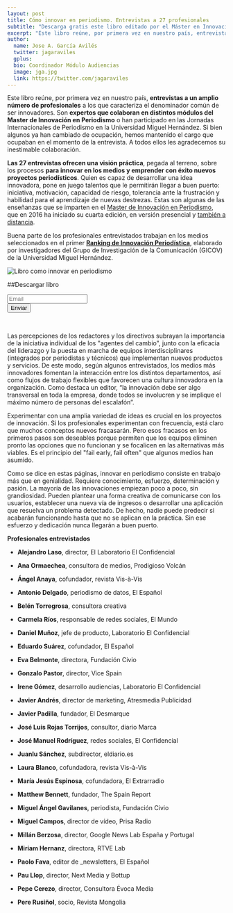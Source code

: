 ```yaml
---
layout: post
title: Cómo innovar en periodismo. Entrevistas a 27 profesionales
subtitle: "Descarga gratis este libro editado por el Máster en Innovación en Periodismo"
excerpt: "Este libro reúne, por primera vez en nuestro país, entrevistas a un amplio número de profesionales a los que caracteriza el denominador común de ser innovadores. Son expertos que colaboran en distintos módulos del Master de Innovación en Periodismo o han participado en las Jornadas Internacionales de Periodismo en la Universidad Miguel Hernández. Si bien algunos ya han cambiado de ocupación, hemos mantenido el cargo que ocupaban en el momento de la entrevista. A todos ellos les agradecemos su inestimable colaboración."
author:
  name: Jose A. García Avilés
  twitter: jagaraviles
  gplus:  
  bio: Coordinador Módulo Audiencias
  image: jga.jpg
  link: https://twitter.com/jagaraviles
---
```

Este libro reúne, por primera vez en nuestro país, **entrevistas a un amplio número de profesionales** a los que caracteriza el denominador común de ser innovadores. Son **expertos que colaboran en distintos módulos del Master de Innovación en Periodismo** o han participado en las Jornadas Internacionales de Periodismo en la Universidad Miguel Hernández. Si bien algunos ya han cambiado de ocupación, hemos mantenido el cargo que ocupaban en el momento de la entrevista. A todos ellos les agradecemos su inestimable colaboración.

**Las 27 entrevistas ofrecen una visión práctica**, pegada al terreno, sobre los procesos **para innovar en los medios y emprender con éxito nuevos proyectos periodísticos**. Quien es capaz de desarrollar una idea innovadora, pone en juego talentos que le permitirán llegar a buen puerto: iniciativa, motivación, capacidad de riesgo, tolerancia ante la frustración y habilidad para el aprendizaje de nuevas destrezas. Estas son algunas de las enseñanzas que se imparten en el [Master de Innovación en Periodismo](http://mip.umh.es/), que en 2016 ha iniciado su cuarta edición, en versión presencial y [también a distancia](http://mipx.edx.umh.es/).

Buena parte de los profesionales entrevistados trabajan en los medios seleccionados en el primer **[Ranking de Innovación Periodística](http://mip.umh.es/ranking/)**, elaborado por investigadores del Grupo de Investigación de la Comunicación (GICOV) de la Universidad Miguel Hernández.

![Libro como innovar en periodismo](https://dl.dropboxusercontent.com/u/3578704/shots/libro-como-innovar.jpg)

##Descargar libro

<form role="form" action="//umh.us5.list-manage.com/subscribe/post?u=75b8bda4a5f5eae9a009046a2&amp;id=9d8bbca445" method="post" id="mc-embedded-subscribe-form" name="mc-embedded-subscribe-form" target="_blank" novalidate>
<div class="input-group input-group-lg">
<input type="email" name="EMAIL" class="form-control" id="mce-EMAIL" placeholder="Email">
<br>
<span class="input-group-btn">
<button type="submit" name="subscribe" id="mc-embedded-subscribe" class="btn btn-success">Enviar</button>
</span>
</div>
<div id="mce-responses">
<div class="response" id="mce-error-response" style="display:none"></div>
<div class="response" id="mce-success-response" style="display:none"></div>
</div>
</form>

<br>

Las percepciones de los redactores y los directivos subrayan la importancia de la iniciativa individual de los "agentes del cambio", junto con la eficacia del liderazgo y la puesta en marcha de equipos interdisciplinares (integrados por periodistas y técnicos) que implementan nuevos productos y servicios. De este modo, según algunos entrevistados, los medios más innovadores fomentan la interacción entre los distintos departamentos, así como flujos de trabajo flexibles que favorecen una cultura innovadora en la organización. Como destaca un editor, “la innovación debe ser algo transversal en toda la empresa, donde todos se involucren y se implique el máximo número de personas del escalafón”.

Experimentar con una amplia variedad de ideas es crucial en los proyectos de innovación. Si los profesionales experimentan con frecuencia, está claro que muchos conceptos nuevos fracasarán. Pero esos fracasos en los primeros pasos son deseables porque permiten que los equipos eliminen pronto las opciones que no funcionan y se focalicen en las alternativas más viables. Es el principio del "fail early, fail often" que algunos medios han asumido.

Como se dice en estas páginas, innovar en periodismo consiste en trabajo más que en genialidad. Requiere conocimiento, esfuerzo, determinación y pasión. La mayoría de las innovaciones empiezan poco a poco, sin grandiosidad. Pueden plantear una forma creativa de comunicarse con los usuarios, establecer una nueva vía de ingresos o desarrollar una aplicación que resuelva un problema detectado. De hecho, nadie puede predecir si acabarán funcionando hasta que no se aplican en la práctica. Sin ese esfuerzo y dedicación nunca llegarán a buen puerto.
 

**Profesionales entrevistados**

* **Alejandro Laso**, director, El Laboratorio El Confidencial                    	

* **Ana Ormaechea**, consultora de medios, Prodigioso Volcán                	

* **Ángel Anaya**, cofundador, revista Vis-à-Vis                                             	

* **Antonio Delgado**, periodismo de datos, El Español                               	

* **Belén Torregrosa**, consultora creativa                                                     	

* **Carmela Ríos**, responsable de redes sociales, El Mundo

* **Daniel Muñoz**, jefe de producto, Laboratorio El Confidencial

* **Eduardo Suárez**, cofundador, El Español

* **Eva Belmonte**, directora, Fundación Civio

* **Gonzalo Pastor**, director, Vice Spain

* **Irene Gómez**, desarrollo audiencias, Laboratorio El Confidencial

* **Javier Andrés**, director de marketing, Atresmedia Publicidad

* **Javier Padilla**, fundador, El Desmarque

* **José Luis Rojas Torrijos**, consultor, diario Marca

* **José Manuel Rodríguez**, redes sociales, El Confidencial

* **Juanlu Sánchez**, subdirector, eldiario.es

* **Laura Blanco**, cofundadora, revista Vis-à-Vis

* **María Jesús Espinosa**, cofundadora, El Extrarradio

* **Matthew Bennett**, fundador, The Spain Report

* **Miguel Ángel Gavilanes**, periodista, Fundación Civio

* **Miguel Campos**, director de vídeo, Prisa Radio

* **Millán Berzosa**, director, Google News Lab España y Portugal

* **Miriam Hernanz**, directora, RTVE Lab

* **Paolo Fava**, editor de _newsletters, El Español

* **Pau Llop**, director, Next Media y Bottup

* **Pepe Cerezo**, director, Consultora Évoca Media

* **Pere Rusiñol**, socio, Revista Mongolia
 

 

